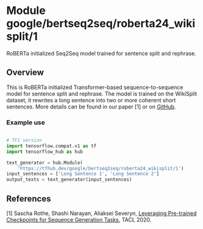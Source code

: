 # Module google/bertseq2seq/roberta24_wikisplit/1

RoBERTa initialized Seq2Seq model trained for sentence split and rephrase.

<!-- asset-path: internal -->
<!-- module-type: text-generation -->
<!-- task: text-generation -->
<!-- fine-tunable: true -->
<!-- format: hub -->
<!-- language: en -->
<!-- dataset: wikisplit-dataset -->

## Overview

This is RoBERTa initialized Transformer-based sequence-to-sequence model for
sentence split and rephrase. The model is trained on the WikiSplit dataset, it
rewrites a long sentence into two or more coherent short sentences. More
details can be found in our paper [1] or on
[GitHub](https://github.com/google-research/google-research/tree/master/bertseq2seq).

### Example use

```python

# TF1 version
import tensorflow.compat.v1 as tf
import tensorflow_hub as hub

text_generator = hub.Module(
    'https://tfhub.dev/google/bertseq2seq/roberta24_wikisplit/1')
input_sentences = ['Long Sentence 1', 'Long Sentence 2']
output_texts = text_generator(input_sentences)
```

## References

[1] Sascha Rothe, Shashi Narayan, Aliaksei Severyn,
[Leveraging Pre-trained Checkpoints for Sequence Generation Tasks](https://arxiv.org/abs/1907.12461),
TACL 2020.
